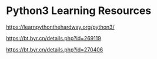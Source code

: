 # Python3 Learning Resources

https://learnpythonthehardway.org/python3/

https://bt.byr.cn/details.php?id=269119

https://bt.byr.cn/details.php?id=270406